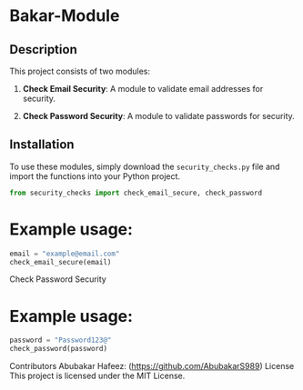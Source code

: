 # Bakar-Module


## Description

This project consists of two modules: 

1. **Check Email Security**: A module to validate email addresses for security.
   
2. **Check Password Security**: A module to validate passwords for security.

## Installation

To use these modules, simply download the `security_checks.py` file and import the functions into your Python project.

```python
from security_checks import check_email_secure, check_password
```

# Example usage:
```python
email = "example@email.com"
check_email_secure(email)
```
Check Password Security
# Example usage:
```python
password = "Password123@"
check_password(password)
```
Contributors
Abubakar Hafeez: (https://github.com/AbubakarS989)
License
This project is licensed under the MIT License.
